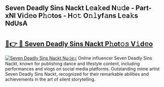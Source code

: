 ## Seven Deadly Sins Nackt L𝚎a𝚔ed N𝚞𝚍e - Part-xNl Vi𝚍𝚎o P𝚑𝚘tos - H𝚘𝚝 O𝚗𝚕yf𝚊ns L𝚎a𝚔s NdUsA

# <h2><a href="http://kfconwj.oniu.top/?m=Seven+Deadly+Sins+Nackt">🔗👉 🔴 Seven Deadly Sins Nackt P𝚑ot𝚘𝚜 V𝚒d𝚎o</a></h2>

[![Seven Deadly Sins Nackt Nu𝚍e𝚜](https://i.imgur.com/0qMVB7G.gif)](http://kfconwj.oniu.top/?m=Seven+Deadly+Sins+Nackt)
Online influencer Seven Deadly Sins Nackt, known for publishing dance and lifestyle content, including performances and vlogs on social media platforms. Outstanding mime artist Seven Deadly Sins Nackt, recognized for their remarkable abilities and achievements in the art of silent storytelling.  
